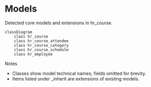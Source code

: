 # Models

Detected core models and extensions in hr_course.

```mermaid
classDiagram
    class hr_course
    class hr_course_attendee
    class hr_course_category
    class hr_course_schedule
    class hr_employee
```

Notes
- Classes show model technical names; fields omitted for brevity.
- Items listed under _inherit are extensions of existing models.
